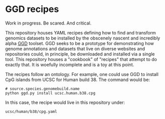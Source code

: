 GGD recipes
===========

Work in progress. Be scared. And critical.

This repository houses YAML recipes defining how to find and transform genomics datasets to be installed by the obscenely nascent and incredibly alpha [GGD](https://github.com/arq5x/ggd) toolset.  GGD seeks to be a prototype for demonstrating how genome annotations and datasets that live on diverse websites and repositories could, in principle, be downloaded and installed via a single tool. This repository houses a "cookbook" of
"recipes" that attempt to do exactly that.  It is woefully incomplete and is a toy at this point.

The recipes follow an ontology. For example, one could use GGD to install CpG islands from UCSC for Human build 38.  The command would be:

	# source.species.genomebuild.name
	python ggd.py install ucsc.human.b38.cpg

In this case, the recipe would live in this repository under:

	ucsc/human/b38/cpg.yaml


    


